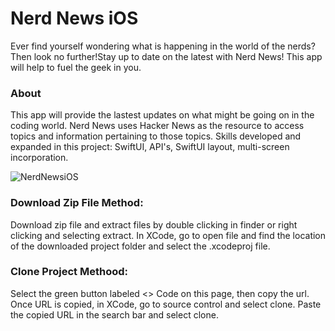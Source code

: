 # Nerd News iOS

Ever find yourself wondering what is happening in the world of the nerds? Then look no further!Stay up to date on the latest with Nerd News! This app will help to fuel the geek in you. 

### About
This app will provide the lastest updates on what might be going on in the coding world. Nerd News uses Hacker News as the resource to access topics and information pertaining to those topics. 
Skills developed and expanded in this project: SwiftUI, API's, SwiftUI layout, multi-screen incorporation. 

![NerdNewsiOS](https://user-images.githubusercontent.com/79613749/233328472-14ab3287-4611-420a-8ffd-d3e1f2196a8f.png)


### Download Zip File Method:
Download zip file and extract files by double clicking in finder or right clicking and selecting extract. In XCode, go to open file and find the location of the downloaded project folder and select the .xcodeproj file.

### Clone Project Methood:
Select the green button labeled <> Code on this page, then copy the url. Once URL is copied, in XCode, go to source control and select clone. Paste the copied URL in the search bar and select clone.
